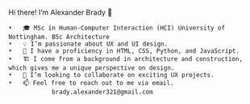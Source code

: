 Hi there! I’m Alexander Brady 👋

	•	🎓 MSc in Human-Computer Interaction (HCI) University of Nottingham. BSc Architecture
	•	💡 I’m passionate about UX and UI design.
	•	🌱 I have a proficiency in HTML, CSS, Python, and JavaScript.
	•	🏗️ I come from a background in architecture and construction, which gives me a unique perspective on design.
	•	🤝 I’m looking to collaborate on exciting UX projects.
	•	📫 Feel free to reach out to me via email.
    	        brady.alexander321@gmail.com

<!---
AlexanderBrady/AlexanderBrady is a ✨ special ✨ repository because its `README.md` (this file) appears on your GitHub profile.
You can click the Preview link to take a look at your changes.
--->
